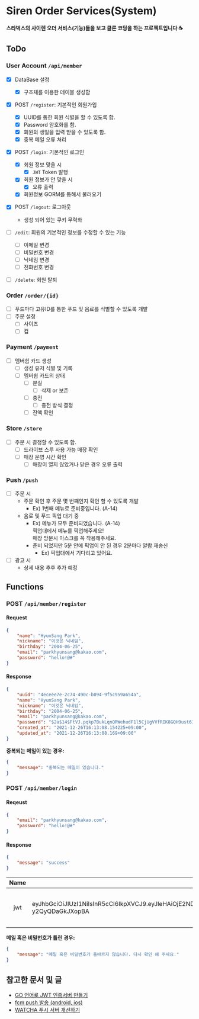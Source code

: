 # Siren Order Services(System)
**스타벅스의 사이렌 오더 서비스(기능)들을 보고 클론 코딩을 하는 프로젝트입니다 ☕️**

## ToDo
### User Account `/api/member`
- [X] DataBase 설정
    - [X] 구조체를 이용한 테이블 생성함
- [X] POST `/register`: 기본적인 회원가입
    - [X] UUID를 통한 회원 식별을 할 수 있도록 함.
    - [X] Password 암호화를 함.
    - [X] 회원의 생일을 입력 받을 수 있도록 함.
    - [X] 중복 메일 오류 처리
- [X] POST `/login`: 기본적인 로그인
    - [X] 회원 정보 맞을 시 
        -  [X] `JWT` Token 발행
    - [X] 회원 정보가 안 맞을 시
        - [X] 오류 출력
    - [X] 회원정보 GORM를 통해서 불러오기
- [X] POST `/logout`: 로그아웃
    -  생성 되어 있는 쿠키 무력화
- [ ] `/edit`: 회원의 기본적인 정보를 수정할 수 있는 기능
    - [ ] 이메일 변경
    - [ ] 비밀번호 변경
    - [ ] 닉네임 변경
    - [ ] 전화번호 변경
- [ ] `/delete`: 회원 탈퇴


### Order `/order/{id}`
- [ ] 푸드마다 고유ID를 통한 푸드 및 음료를 식별할 수 있도록 개발
- [ ] 주문 설정
    - [ ] 사이즈
    - [ ] 컵

### Payment `/payment`
- [ ] 멤버쉽 카드 생성
    - [ ] 생성 유저 식별 및 기록
    - [ ] 멤버쉽 카드의 상태
        - [ ] 분실
            - [ ] 삭제 or 보존
        - [ ] 충전
            - [ ] 충전 방식 결정
        - [ ] 잔액 확인

### Store `/store`
- [ ] 주문 시 결정할 수 있도록 함.
    - [ ] 드라이브 스루 사용 가능 매장 확인
    - [ ] 매장 운영 시간 확인
        - [ ] 매장이 열지 않았거나 닫은 경우 오류 출력

### Push `/push`
- [ ] 주문 시
    - 주문 확인 후 주문 몇 번째인지 확인 할 수 있도록 개발
        - Ex) 1번째 메뉴로 준비중입니다. (A-14)
    - 음료 및 푸드 픽업 대기 중
        - Ex) 메뉴가 모두 준비되었습니다. (A-14)  
        픽업대에서 메뉴를 픽업해주세요!  
        매장 방문시 마스크를 꼭 착용해주세요.
        - 준비 되었지만 5분 안에 픽업이 안 된 경우 2분마다 알람 재송신
            - Ex) 픽업대에서 기다리고 있어요.
- [ ] 광고 시
    - 상세 내용 추후 추가 예정

## Functions
### POST `/api/member/register`
#### Request
```json
{
    "name": "HyunSang Park",
    "nickname": "이것은 닉네임",
    "birthday": "2004-06-25",
    "email": "parkhyunsang@kakao.com",
    "password": "hello!@#"
}
```

#### Response
```json
{
    "uuid": "4eceee7e-2c74-490c-b094-9f5c959a654a",
    "name": "HyunSang Park",
    "nickname": "이것은 닉네임",
    "birthday": "2004-06-25",
    "email": "parkhyunsang@kakao.com",
    "password": "$2a$14$FtVJ.pqkp7BukLqnQRWehudF1l5CjUgVVfRIK8GQH9ust61Jpe0sO",
    "created_at": "2021-12-26T16:13:08.154225+09:00",
    "updated_at": "2021-12-26T16:13:08.169+09:00"
}
```
**중복되는 메일이 있는 경우:**
```json
{
    "message": "중복되는 메일이 있습니다."
}
```

### POST `/api/member/login`
#### Reqeust
```json
{
    "email": "parkhyunsang@kakao.com",
    "password": "hello!@#"
}
```

#### Response
```json
{
    "message": "success"
}
```

| Name| Value|Domain| Path |Expires|
|:----------:|------------|:------------:|:------------:|:------------:|
|jwt|eyJhbGciOiJIUzI1NiIsInR5cCI6IkpXVCJ9.eyJleHAiOjE2NDA1OTIyNzIsImlzcyI6IjA1M2E0OTNmLWVhYjItNDExNC04ZmJkLWQwOTVkYWQxYmIyZCJ9.wdwZIbIGzlutmDpog1FYV0RX7aH-y2QyQDaGkJXopBA|localhost|/|Sun, 26 Dec 2021 09:04:32 GMT|

**메일 혹은 비밀번호가 틀린 경우:**
```json
{
    "message": "메일 혹은 비밀번호가 올바르지 않습니다. 다시 확인 해 주세요."
}
```

## 참고한 문서 및 글
- [GO 언어로 JWT 인증서버 만들기](https://covenant.tistory.com/203)
- [<go> fcm push 발송 (android, ios)](https://www.byfuls.com/programming/read?id=25)
- [WATCHA 푸시 서버 개선하기](https://medium.com/watcha/watcha-%ED%91%B8%EC%8B%9C-%EC%84%9C%EB%B2%84-%EA%B0%9C%EC%84%A0%ED%95%98%EA%B8%B0-56070b73c287)